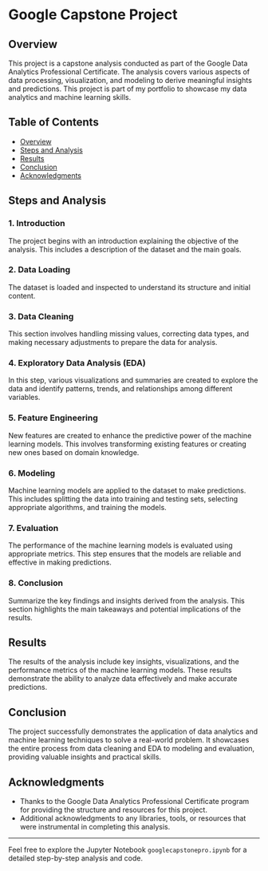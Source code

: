 # Google Capstone Project

## Overview
This project is a capstone analysis conducted as part of the Google Data Analytics Professional Certificate. The analysis covers various aspects of data processing, visualization, and modeling to derive meaningful insights and predictions. This project is part of my portfolio to showcase my data analytics and machine learning skills.

## Table of Contents
- [Overview](#overview)
- [Steps and Analysis](#steps-and-analysis)
- [Results](#results)
- [Conclusion](#conclusion)
- [Acknowledgments](#acknowledgments)

## Steps and Analysis

### 1. Introduction
The project begins with an introduction explaining the objective of the analysis. This includes a description of the dataset and the main goals.

### 2. Data Loading
The dataset is loaded and inspected to understand its structure and initial content.

### 3. Data Cleaning
This section involves handling missing values, correcting data types, and making necessary adjustments to prepare the data for analysis.

### 4. Exploratory Data Analysis (EDA)
In this step, various visualizations and summaries are created to explore the data and identify patterns, trends, and relationships among different variables.

### 5. Feature Engineering
New features are created to enhance the predictive power of the machine learning models. This involves transforming existing features or creating new ones based on domain knowledge.

### 6. Modeling
Machine learning models are applied to the dataset to make predictions. This includes splitting the data into training and testing sets, selecting appropriate algorithms, and training the models.

### 7. Evaluation
The performance of the machine learning models is evaluated using appropriate metrics. This step ensures that the models are reliable and effective in making predictions.

### 8. Conclusion
Summarize the key findings and insights derived from the analysis. This section highlights the main takeaways and potential implications of the results.

## Results
The results of the analysis include key insights, visualizations, and the performance metrics of the machine learning models. These results demonstrate the ability to analyze data effectively and make accurate predictions.

## Conclusion
The project successfully demonstrates the application of data analytics and machine learning techniques to solve a real-world problem. It showcases the entire process from data cleaning and EDA to modeling and evaluation, providing valuable insights and practical skills.

## Acknowledgments
- Thanks to the Google Data Analytics Professional Certificate program for providing the structure and resources for this project.
- Additional acknowledgments to any libraries, tools, or resources that were instrumental in completing this analysis.

---

Feel free to explore the Jupyter Notebook `googlecapstonepro.ipynb` for a detailed step-by-step analysis and code.

